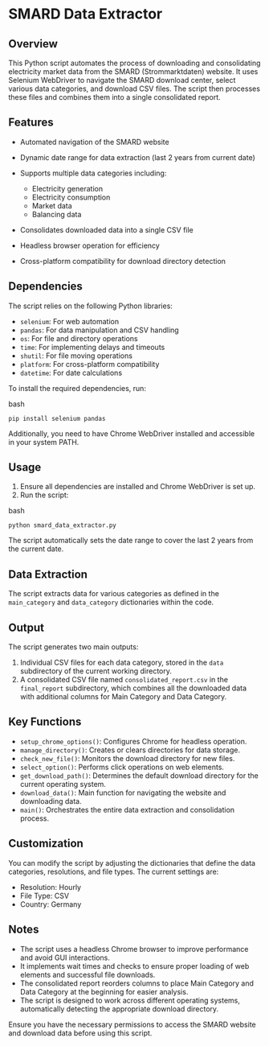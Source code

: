 # SMARD Data Extractor

## Overview

This Python script automates the process of downloading and consolidating electricity market data from the SMARD (Strommarktdaten) website. It uses Selenium WebDriver to navigate the SMARD download center, select various data categories, and download CSV files. The script then processes these files and combines them into a single consolidated report.

## Features

-   Automated navigation of the SMARD website
-   Dynamic date range for data extraction (last 2 years from current date)
-   Supports multiple data categories including:
    
    -   Electricity generation
    -   Electricity consumption
    -   Market data
    -   Balancing data
    
-   Consolidates downloaded data into a single CSV file
-   Headless browser operation for efficiency
-   Cross-platform compatibility for download directory detection

## Dependencies

The script relies on the following Python libraries:

-   `selenium`: For web automation
-   `pandas`: For data manipulation and CSV handling
-   `os`: For file and directory operations
-   `time`: For implementing delays and timeouts
-   `shutil`: For file moving operations
-   `platform`: For cross-platform compatibility
-   `datetime`: For date calculations

To install the required dependencies, run:

bash

`pip install selenium pandas` 

Additionally, you need to have Chrome WebDriver installed and accessible in your system PATH.

## Usage

1.  Ensure all dependencies are installed and Chrome WebDriver is set up.
2.  Run the script:

bash

`python smard_data_extractor.py` 

The script automatically sets the date range to cover the last 2 years from the current date.

## Data Extraction

The script extracts data for various categories as defined in the `main_category` and `data_category` dictionaries within the code.

## Output

The script generates two main outputs:

1.  Individual CSV files for each data category, stored in the `data` subdirectory of the current working directory.
2.  A consolidated CSV file named `consolidated_report.csv` in the `final_report` subdirectory, which combines all the downloaded data with additional columns for Main Category and Data Category.

## Key Functions

-   `setup_chrome_options()`: Configures Chrome for headless operation.
-   `manage_directory()`: Creates or clears directories for data storage.
-   `check_new_file()`: Monitors the download directory for new files.
-   `select_option()`: Performs click operations on web elements.
-   `get_download_path()`: Determines the default download directory for the current operating system.
-   `download_data()`: Main function for navigating the website and downloading data.
-   `main()`: Orchestrates the entire data extraction and consolidation process.

## Customization

You can modify the script by adjusting the dictionaries that define the data categories, resolutions, and file types. The current settings are:

-   Resolution: Hourly
-   File Type: CSV
-   Country: Germany

## Notes

-   The script uses a headless Chrome browser to improve performance and avoid GUI interactions.
-   It implements wait times and checks to ensure proper loading of web elements and successful file downloads.
-   The consolidated report reorders columns to place Main Category and Data Category at the beginning for easier analysis.
-   The script is designed to work across different operating systems, automatically detecting the appropriate download directory.

Ensure you have the necessary permissions to access the SMARD website and download data before using this script.